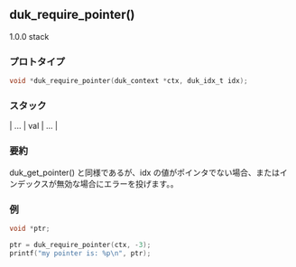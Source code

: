 ## duk_require_pointer() 

1.0.0 stack

### プロトタイプ

```c
void *duk_require_pointer(duk_context *ctx, duk_idx_t idx);
```

### スタック

| ... | val | ... |

### 要約

duk_get_pointer() と同様であるが、idx の値がポインタでない場合、またはインデックスが無効な場合にエラーを投げます。。


### 例

```c
void *ptr;

ptr = duk_require_pointer(ctx, -3);
printf("my pointer is: %p\n", ptr);
```